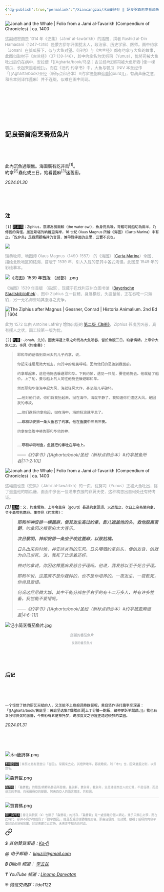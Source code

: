 ```yaml
---
{"dg-publish":true,"permalink":"/Xiancangzai/木π畿詩存 ‖ 記良弼首庖烹番茄魚片/","tags":["李去兹","木π畿詩存","旧诗","良弼","圣经","古兰经"],"created":"2024-01-30T14:36:20.663+08:00"}
---
```



![Jonah and the Whale | Folio from a Jami al-Tavarikh (Compendium of Chronicles) | ca. 1400](https://www.artbible.info/images/anoniem_jona_walvis_grt.jpg)

<font size="2" color=#999ea2>这副细密画是 1314 年《史集》（Jāmiʿ al-tawārīkh）的插图，撰者 Rashid al-Din Hamadani（1247–1318）是蒙古伊尔汗国犹太人，政治家、历史学家、医师。画中约拿（Jonah）在瓠瓜藤下，似与大鱼对望。《旧约》与《古兰经》都有约拿与大鱼的故事，此图似取材于《古兰经》（37:139-146），其中约拿名为优努司（Yunus），优努司被大鱼吐出后仍在病中，安拉便「[[Agharta/book/马坚：古兰经#优努司被大鱼所吞 \|使一棵瓠瓜，长起来遮着他]]」。而在《旧约·约拿书》中，大鱼与瓠瓜（NIV 本圣经作「[[Agharta/book/圣经（新标点和合本）#约拿被蓖麻遮盖\|gourd]]」，有葫芦藤之意，和合本则译作蓖麻）并不连缀，似难在画中同现。</font>

<pre>







</pre>

## 記良弼首庖烹番茄魚片

<pre>



</pre>

此內沉魚過眼無。海圖廣有訖非烏<sup>[1]</sup>。<br/>
約拿<sup>[2]</sup>蟲化或三日，始看蓖麻<sup>[3]</sup>迷舊廚。

<cite>2024.01.30</cite>

<br/>

<br/>

<br/>

### 注

<code>[1]</code> <small><font style="background: black" color=white>訖非烏</font>：Ziphius，意譯為鴞面鯨（the water owl），魚身而鳥喙，背鰭可將船切為兩半，乃傳説的海怪，居近斯堪的納維亞海岸，16 世紀 Olaus Magnus 所繪《海圖》（Carta Marina）中有之。「訖非烏」是我照顧格律的音譯，兼帶點字面的意思，云實不真也。</small>

![](https://upload.wikimedia.org/wikipedia/commons/thumb/e/ea/Carta_Marina.jpeg/1024px-Carta_Marina.jpeg)

<font size="2" color=#999ea2>瑞典牧师、地图师 Olaus Magnus（1490-1557） 的《海图》（[Carta Marina](https://en.wikipedia.org/wiki/File:Carta_Marina.jpeg)）全图，描绘北欧地区的陆海，首版于 1539 年，引人入胜的是其中各式海怪。此图是 1949 年的彩绘摹本。</font>

![《海图》1539 年首版 （局部）.png](/img/user/%E9%99%84%E4%BB%B6/%E9%99%84%E4%BB%B62024/%E3%80%8A%E6%B5%B7%E5%9B%BE%E3%80%8B1539%20%E5%B9%B4%E9%A6%96%E7%89%88%20%EF%BC%88%E5%B1%80%E9%83%A8%EF%BC%89.png)

<font size="2" color=#999ea2>《海图》1539 年首版 （局部），现藏于巴伐利亚州立图书馆（[Bayerische Staatsbibliothek](https://www.digitale-sammlungen.de/en/view/bsb00002967?page=4,5)），图中 Ziphius 立一巨鳍，身展横纹，头披鬣鬃，正在吞吃一只海豹，另一无名海兽啮其腹与之虎争。</font>

![The Ziphius after Magnus | Gessner, Conrad | Historia Animalium. 2nd Ed | 1604](https://64.media.tumblr.com/8f38e6f5d9204100077985dfb8d11ec1/81c3685f7107607a-db/s500x750/6779a4db97495907c7e2d36d29fa5a9ce481074e.jpg)

<font size="2" color=#999ea2>此为 1572 年由 Antoine Lafréry 增饰出版的 [第二版《海图》](https://www.loc.gov/item/2021668418#institution=national-library-of-sweden)，Ziphius 甚凌厉凶恶，真有攫人之状，画工较第一版为优。</font>

<code>[2]</code> <small><font style="background: black" color=white>約拿</font>：Jonah，先知，因出海避上帝之命而為大魚所吞，留於魚腹三日，約拿悔禱，上帝令大魚吐之。事見《約拿書》：</small>

> <code>耶和华的话临到亚米太的儿子约拿，说，</code>
>
> <code>你起来往尼尼微大城去，向其中的居民呼喊。因为他们的恶达到我面前。</code>
>
> <code>约拿却起来，逃往他施去躲避耶和华。下到约帕，遇见一只船，要往他施去。他就给了船价，上了船，要与船上的人同往他施去躲避耶和华。</code>
>
> <code>然而耶和华使海中起大风，海就狂风大作，甚至船几乎破坏。</code>
>
> <code>……他对他们说，你们将我抬起来，抛在海中，海就平静了。我知道你们遭这大风，是因我的缘故。</code>
>
> <code>……他们遂将约拿抬起，抛在海中，海的狂浪就平息了。</code>
>
> <code>……**耶和华安排一条大鱼吞了约拿，他在鱼腹中三日三夜。**</code>
>
> <code>约拿在鱼腹中祷告耶和华他的神，</code>
>
> <code> ……**耶和华吩咐鱼，鱼就把约拿吐在旱地上。**</code>
>
> <cite>——《约拿书》[[Agharta/book/圣经（新标点和合本）#约拿被鱼所吞\|1:1-2:10]]</cite>

![Jonah and the Whale | Folio from a Jami al-Tavarikh (Compendium of Chronicles) | ca. 1400](https://upload.wikimedia.org/wikipedia/commons/thumb/4/48/Jonah_and_the_Whale%2C_Folio_from_a_Jami_al-Tavarikh_%28Compendium_of_Chronicles%29.jpg/1280px-Jonah_and_the_Whale%2C_Folio_from_a_Jami_al-Tavarikh_%28Compendium_of_Chronicles%29.jpg)

<font size="2" color=#999ea2>这幅画也是《史集》（Jāmiʿ al-tawārīkh）的一页，优努司（Yunus）正被大鱼吐出，除了遮盖他的瓠瓜藤，画面中多出一位递来衣服的彩翼天使，这种构思出自何处还有待考证。</font>

<em>[3]</em> <small><font style="background: black" color=white>蓖麻</font>：又，約拿懼熱，上帝令蓖麻（gourd）長過約拿頭頂，以遮蔭之，次日上帝為懲約拿，令小蟲咬枯蓖麻。事亦見《約拿書》：</small>

> <em>**耶和华神安排一棵蓖麻，使其发生高过约拿，影儿遮盖他的头，救他脱离苦楚**。约拿因这棵蓖麻大大喜乐。</em>
>
> <em>**次日黎明，神却安排一条虫子咬这蓖麻，以致枯槁。**</em>
>
> <em>日头出来的时候，神安排炎热的东风。日头曝晒约拿的头，使他发昏，他就为自己求死，说，我死了比活着还好。</em>
>
> <em>神对约拿说，你因这棵蓖麻发怒合乎理吗。他说，我发怒以至于死合乎理。</em>
>
> <em>耶和华说，这蓖麻不是你栽种的，也不是你培养的。一夜发生，一夜乾死，你尚且爱惜。</em>
>
> <em>何况这尼尼微大城，其中不能分辨左手右手的有十二万多人，并有许多牲畜。我岂能不爱惜呢。</em>
>
> <cite>——《约拿书》[[Agharta/book/圣经（新标点和合本）#约拿被蓖麻遮盖\|4:6-11]]</cite>

![记小简烹番茄鱼片.jpg](/img/user/%E9%99%84%E4%BB%B6/%E9%99%84%E4%BB%B62024/%E8%AE%B0%E5%B0%8F%E7%AE%80%E7%83%B9%E7%95%AA%E8%8C%84%E9%B1%BC%E7%89%87.jpg)

<p style="text-align:center;color:#999ea2;font-size:0.8em;">良弼的番茄魚片</p>
<p style="text-align:center;color:#999ea2;font-size:0.7em;">良弼的番茄魚片</p>

<pre>



</pre>

### 后记

<pre>



</pre>

<small>一个惊觉了她的厨艺天赋的人，又怎能不上瘾般调鼎数餐呢，黄庭坚作诗打趣李彦深道：「[[Agharta/book/黄庭坚：黄庭坚选集#戲贈彦深\|上丁分膰一飽飯，藏神夢訴羊蹴蔬。]]」我也有幸分得良弼的脤膰，今夜恐有五脏神托梦，说那食灵之行旌正踏过硗狭的菜园。</small>

<cite>2024.01.31</cite>

<br/>

<br/>

<br/>

![木π畿詩存.png](/img/user/%E9%99%84%E4%BB%B6/%E9%99%84%E4%BB%B62024/%E6%9C%A8%CF%80%E7%95%BF%E8%A9%A9%E5%AD%98.png)

<p style="font-size:0.7em; color:#999ea2"><font style="background: black" color=white>木π畿詩存</font> | 寓邸之北有膳堂曰「杏园」，常獨來去之，其燈牌壞半，暮夜瞻視，則「木π」也，因效畿服之制，以爲齋名。</p>

![鱻蒼載.png](/img/user/%E9%99%84%E4%BB%B6/%E9%99%84%E4%BB%B62024/%E9%B1%BB%E8%92%BC%E8%BC%89.png)

<p style="font-size:0.7em; color:#999ea2"><font style="background: black" color=white>鱻蒼載</font> | 「鱻蒼載」的隱語/鴘轉為魯迅所發機，鱻與新，蒼與青，載與年，全是潘諾西亞人的幻覺，不是任務，而是悬亙的準備，向著彌賽亞的腳踵、阿美西亞人的語言僭主、共和囻。</p>

---

![贊賞碼.png](/img/user/%E9%99%84%E4%BB%B6/%E9%99%84%E4%BB%B62024/%E8%B4%8A%E8%B3%9E%E7%A2%BC.png)

<p style="font-size:0.7em; color:#999ea2"><font style="background: black" color=white>眷注與贊賞</font> | 眷注與贊賞（¥）也關乎「鱻蒼載」的持存，「鱻蒼載」是一處游離的個人網站，幾乎只關心文學，而在此時代，卻并不例外地成爲了「數字難民」，姑且忍受這樣驕稚的形容。那些自便的、但封閉、敞視于威柄的内容平臺於是必須被放棄，於是來建立此迂折，未來正不知去向何處。</p>


<div class="transclusion internal-embed is-loaded"><a class="markdown-embed-link" href="/xiancangzai/link-tree/" aria-label="Open link"><svg xmlns="http://www.w3.org/2000/svg" width="24" height="24" viewBox="0 0 24 24" fill="none" stroke="currentColor" stroke-width="2" stroke-linecap="round" stroke-linejoin="round" class="svg-icon lucide-link"><path d="M10 13a5 5 0 0 0 7.54.54l3-3a5 5 0 0 0-7.07-7.07l-1.72 1.71"></path><path d="M14 11a5 5 0 0 0-7.54-.54l-3 3a5 5 0 0 0 7.07 7.07l1.71-1.71"></path></svg></a><div class="markdown-embed">





<cite>$ 其他贊賞渠道：[Ko-fi](https://ko-fi.com/xiancangzai)</cite>

<cite>@ 电子邮箱： liquziii@gmail.com </cite>

<cite>฿ Bilibili 频道： [李去兹](https://space.bilibili.com/1676863200)</cite>

<cite>₸ YouTube 频道：[Linomo Danvatan](http://www.youtube.com/@LinomoDanvatan) </cite>

<cite>⁜ 微信交流群：lido1122</cite>


</div></div>

